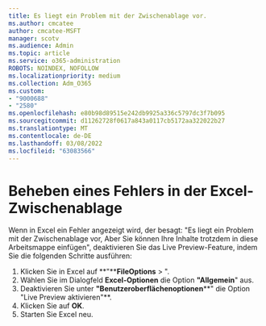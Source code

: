 ```yaml
---
title: Es liegt ein Problem mit der Zwischenablage vor.
ms.author: cmcatee
author: cmcatee-MSFT
manager: scotv
ms.audience: Admin
ms.topic: article
ms.service: o365-administration
ROBOTS: NOINDEX, NOFOLLOW
ms.localizationpriority: medium
ms.collection: Adm_O365
ms.custom:
- "9000688"
- "2580"
ms.openlocfilehash: e80b98d89515e242db9925a336c5797dc3f7b095
ms.sourcegitcommit: d11262728f0617a843a0117cb5172aa322022b27
ms.translationtype: MT
ms.contentlocale: de-DE
ms.lasthandoff: 03/08/2022
ms.locfileid: "63083566"
---
```

# <a name="resolving-excel-clipboard-error"></a>Beheben eines Fehlers in der Excel-Zwischenablage

Wenn in Excel ein Fehler angezeigt wird, der besagt: "Es liegt ein Problem mit der Zwischenablage vor, Aber Sie können Ihre Inhalte trotzdem in diese Arbeitsmappe einfügen", deaktivieren Sie das Live Preview-Feature, indem Sie die folgenden Schritte ausführen:

1. Klicken Sie in Excel auf **"****FileOptions** > ".
3. Wählen Sie im Dialogfeld **Excel-Optionen** die Option **"Allgemein**" aus.
4. Deaktivieren Sie unter **"Benutzeroberflächenoptionen****" die Option "Live Preview aktivieren"**.
5. Klicken Sie auf **OK**.
6. Starten Sie Excel neu.
